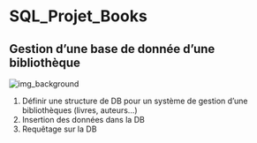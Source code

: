 # SQL_Projet_Books
## Gestion d’une base de donnée d’une bibliothèque

![img_background](https://github.com/user-attachments/assets/b815be9c-eb5a-4c5a-95b9-5da0fad43a8c)


1. Définir une structure de DB pour un système de gestion d’une bibliothèques (livres, auteurs…)
2. Insertion des données dans la DB
3. Requêtage sur la DB
